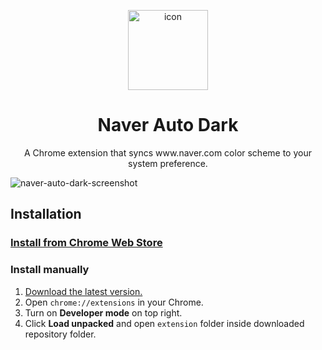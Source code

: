 <p align="center">
  <img src="https://user-images.githubusercontent.com/19797697/126931683-6afad2d7-b36b-416f-8388-bdec310c7da8.png" alt="icon" width="128" />
</p>

<h1 align="center">Naver Auto Dark</h1>
<p align="center">A Chrome extension that syncs www.naver.com color scheme to your system preference.</p>

![naver-auto-dark-screenshot](https://user-images.githubusercontent.com/19797697/126921340-59bdc8a2-dbcc-4d87-9b2e-61fb45f144e2.png)

## Installation

### [Install from Chrome Web Store](https://chrome.google.com/webstore/detail/naver-auto-dark/epeidedojkklofabbpbmbpogmojniiai)

### Install manually

1. [Download the latest version.](https://github.com/jhaemin/naver-auto-dark/releases)
2. Open `chrome://extensions` in your Chrome.
3. Turn on **Developer mode** on top right.
4. Click **Load unpacked** and open `extension` folder inside downloaded repository folder.
